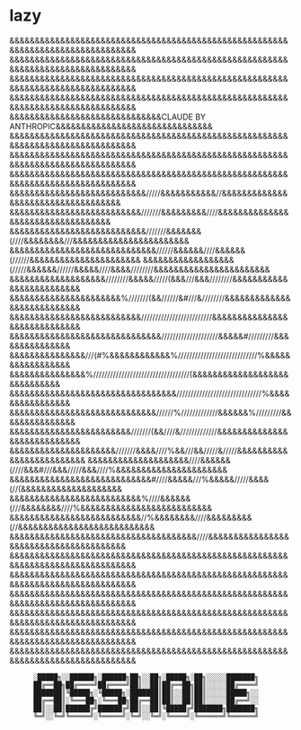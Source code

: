 # lazy

&&&&&&&&&&&&&&&&&&&&&&&&&&&&&&&&&&&&&&&&&&&&&&&&&&&&&&&&&&&&&&&&&&&&&&&&&&&&&&&&
&&&&&&&&&&&&&&&&&&&&&&&&&&&&&&&&&&&&&&&&&&&&&&&&&&&&&&&&&&&&&&&&&&&&&&&&&&&&&&&&
&&&&&&&&&&&&&&&&&&&&&&&&&&&&&&&&&&&&&&&&&&&&&&&&&&&&&&&&&&&&&&&&&&&&&&&&&&&&&&&&
&&&&&&&&&&&&&&&&&&&&&&&&&&&&&&&&&&&&&&&&&&&&&&&&&&&&&&&&&&&&&&&&&&&&&&&&&&&&&&&&
&&&&&&&&&&&&&&&&&&&&&&&&&&&&&&CLAUDE BY ANTHROPIC&&&&&&&&&&&&&&&&&&&&&&&&&&&&&&&
&&&&&&&&&&&&&&&&&&&&&&&&&&&&&&&&&&&&&&&&&&&&&&&&&&&&&&&&&&&&&&&&&&&&&&&&&&&&&&&&
&&&&&&&&&&&&&&&&&&&&&&&&&&&&&&&&&&&&&&&&&&&&&&&&&&&&&&&&&&&&&&&&&&&&&&&&&&&&&&&&
&&&&&&&&&&&&&&&&&&&&&&&&&&&&&&&&&&&&&&&&&&&&&&&&&&&&&&&&&&&&&&&&&&&&&&&&&&&&&&&&
&&&&&&&&&&&&&&&&&&&&&&&&&&&/////&&&&&&&&&&&//&&&&&&&&&&&&&&&&&&&&&&&&&&&&&&&&&&&
&&&&&&&&&&&&&&&&&&&&&&&&&&///////&&&&&&&&&////&&&&&&&&&&&&&&&&&&&&&&&&&&&&&&&&&&
&&&&&&&&&&&&&&&&&&&&&&&&&&&///////&&&&&&&(////&&&&&&&&///&&&&&&&&&&&&&&&&&&&&&&&
&&&&&&&&&&&&&&&&&&&&&&&&&&&&&//////&&&&&&////&&&&&&(//////&&&&&&&&&&&&&&&&&&&&&&
&&&&&&&&&&&&&&&&&&(/////&&&&&&//////&&&&&////&&&&////////&&&&&&&&&&&&&&&&&&&&&&&
&&&&&&&&&&&&&&&&&&&////////&&&&&/////(&&&///&&&////////&&&&&&&&&&&&&&&&&&&&&&&&&
&&&&&&&&&&&&&&&&&&&&&&%///////(&&//////&#///&////////&&&&&&&&&&&&&&&&&&&&&&&&&&&
&&&&&&&&&&&&&&&&&&&&&&&&&&/////////////////////////&&&&&&&&&&&&&&&&&&&&&&&&&&&&&
&&&&&&&&&&&&&&&&&&&&&&&&&&&&&&////////////////////&&&&&#/////////&&&&&&&&&&&&&&&
&&&&&&&&&&&&&&&///(#%&&&&&&&&&&&&%////////////////////////////%&&&&&&&&&&&&&&&&&
&&&&&&&&&&&&&&&%//////////////////////////////////(&&&&&&&&&&&&&&&&&&&&&&&&&&&&&
&&&&&&&&&&&&&&&&&&&&&&&&&&&&&&&&&//////////////////////////////%&&&&&&&&&&&&&&&&
&&&&&&&&&&&&&&&&&&&&&&&&&&&&&//////%/////////////&&&&&&%/////////&&&&&&&&&&&&&&&
&&&&&&&&&&&&&&&&&&&&&&&&///////(&&////&/////////////&&&&&&&&&&&&&&&&&&&&&&&&&&&&
&&&&&&&&&&&&&&&&&&&&&///////&&&&////%&&///&&/////&/////&&&&&&&&&&&&&&&&&&&&&&&&&
&&&&&&&&&&&&&&&&&&&&////&&&&&&(////&&&#///&&&/////&&&////%&&&&&&&&&&&&&&&&&&&&&&
&&&&&&&&&&&&&&&&&&&&&&&&&&&&#////&&&&&///%&&&&&/////&&&&(//(&&&&&&&&&&&&&&&&&&&&
&&&&&&&&&&&&&&&&&&&&&&&&&&%////&&&&&&(///&&&&&&&&////%&&&&&&&&&&&&&&&&&&&&&&&&&&
&&&&&&&&&&&&&&&&&&&&&&&&&&//%&&&&&&&&////&&&&&&&&&(//&&&&&&&&&&&&&&&&&&&&&&&&&&&
&&&&&&&&&&&&&&&&&&&&&&&&&&&&&&&&&&&&&////&&&&&&&&&&&&&&&&&&&&&&&&&&&&&&&&&&&&&&&
&&&&&&&&&&&&&&&&&&&&&&&&&&&&&&&&&&&&&&&&&&&&&&&&&&&&&&&&&&&&&&&&&&&&&&&&&&&&&&&&
&&&&&&&&&&&&&&&&&&&&&&&&&&&&&&&&&&&&&&&&&&&&&&&&&&&&&&&&&&&&&&&&&&&&&&&&&&&&&&&&
&&&&&&&&&&&&&&&&&&&&&&&&&&&&&&&&&&&&&&&&&&&&&&&&&&&&&&&&&&&&&&&&&&&&&&&&&&&&&&&&
&&&&&&&&&&&&&&&&&&&&&&&&&&&&&&&&&&&&&&&&&&&&&&&&&&&&&&&&&&&&&&&&&&&&&&&&&&&&&&&&
&&&&&&&&&&&&&&&&&&&&&&&&&&&&&&&&&&&&&&&&&&&&&&&&&&&&&&&&&&&&&&&&&&&&&&&&&&&&&&&&
&&&&&&&&&&&&&&&&&&&&&&&&&&&&&&&&&&&&&&&&&&&&&&&&&&&&&&&&&&&&&&&&&&&&&&&&&&&&&&&&

          
          ░█████╗░░██████╗░██████╗██╗░░██╗░█████╗░██╗░░░░░███████╗
          ██╔══██╗██╔════╝██╔════╝██║░░██║██╔══██╗██║░░░░░██╔════╝
          ███████║╚█████╗░╚█████╗░███████║██║░░██║██║░░░░░█████╗░░
          ██╔══██║░╚═══██╗░╚═══██╗██╔══██║██║░░██║██║░░░░░██╔══╝░░
          ██║░░██║██████╔╝██████╔╝██║░░██║╚█████╔╝███████╗███████╗
          ╚═╝░░╚═╝╚═════╝░╚═════╝░╚═╝░░╚═╝░╚════╝░╚══════╝╚══════╝

